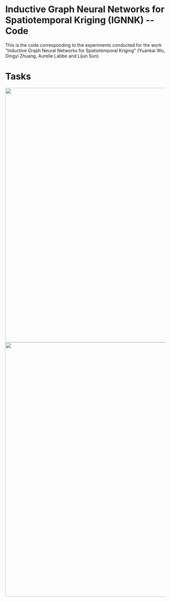 # Inductive Graph Neural Networks for Spatiotemporal Kriging (IGNNK) -- Code

This is the code corresponding to the experiments conducted for the work "Inductive Graph Neural Networks for Spatiotemporal Kriging"
(Yuankai Wu, Dingyi Zhuang, Aurelie Labbe and Lijun Sun).

# Tasks


<img src="https://github.com/Kaimaoge/IGNNK/blob/master/fig/Fig1new2.png" width="800">
<img src="https://github.com/Kaimaoge/IGNNK/blob/master/fig/Fig2new2.png" width="800">
